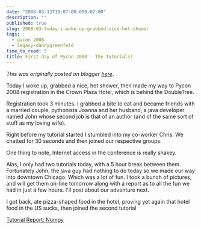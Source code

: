 ```yaml
---
date: "2008-03-13T19:07:00.000-07:00"
description: ""
published: true
slug: 2008-03-today-i-woke-up-grabbed-nice-hot-shower
tags:
  - pycon 2008
  - legacy-dannygreenfeld
time_to_read: 5
title: First day of Pycon 2008 - The Tutorials!
---
```


_This was originally posted on blogger [here](https://dannygreenfeld.blogspot.com/2008/03/today-i-woke-up-grabbed-nice-hot-shower.html)_.

Today I woke up, grabbed a nice, hot shower, then made my way to Pycon 2008 registration in the Crown Plaza Hotel, which is behind the DoubleTree.

Registration took 3 minutes. I grabbed a bite to eat and became friends with a married couple, pythonista Joanna and her husband, a java developer named John whose second job is that of an author (and of the same sort of stuff as my loving wife).

Right before my tutorial started I stumbled into my co-worker Chris. We chatted for 30 seconds and then joined our respective groups.

One thing to note, Internet access in the conference is really shakey.

Alas, I only had two tutorials today, with a 5 hour break between them. Fortunately John, the java guy had nothing to do today so we made our way into downtown Chicago. Which was a lot of fun. I took a bunch of pictures, and will get them on-line tomorrow along with a report as to all the fun we had in just a few hours. I'll post about our adventure next.

I got back, ate pizza-shaped food in the hotel, proving yet again that hotel food in the US sucks, then joined the second tutorial

[Tutorial Report: Numpy](/posts/2008-03-numpy-tutorial-overview)
